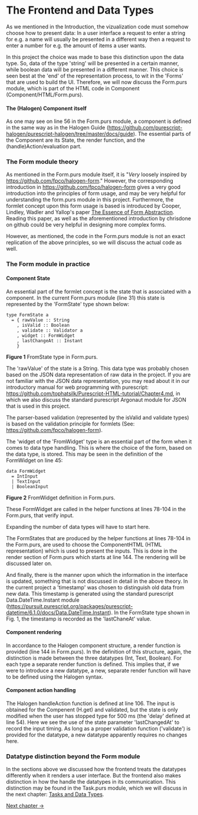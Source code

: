 # The Frontend and Data Types
As we mentioned in the Introduction, the vizualization code must somehow choose how to present data: In a user interface a request to enter a string for e.g. a name will usually be presented in a different way then a request to enter a number for e.g. the amount of items a user wants.

In this project the choice was made to base this distinction upon the data type. So, data of the type 'string' will be presented in a certain manner, while boolean data will be presented in a different manner. This choice is seen best at the 'end' of the representation process, to wit in the 'Forms' that are used to build the UI. Therefore, we will now discuss the Form.purs module, which is part of the HTML code in Component (Component/HTML/Form.purs).

#### The (Halogen) Component itself
As one may see on line 56 in the Form.purs module, a component is defined in the same way as in the Halogen Guide (https://github.com/purescript-halogen/purescript-halogen/tree/master/docs/guide).
The essential parts of the Component are its State, the render function, and the (handle)Action/evaluation part.

### The Form module theory
As mentioned in the Form.purs module itself, it is "*Very* loosely inspired by
https://github.com/fpco/halogen-form." However, the corresponding introduction in https://github.com/fpco/halogen-form gives a very good introduction into the principles of form usage, and may be very helpful for understanding the form.purs module in this project. Furthermore, the formlet concept upon this form usage is based is introduced by Cooper, Lindley, Wadler and Yallop's paper [The Essence of Form Abstraction](http://homepages.inf.ed.ac.uk/slindley/papers/formlets-essence.pdf). Reading this paper, as well as the aforementioned introduction by chrisdone on github could be very helpful in designing more complex forms. 

However, as mentioned, the code in the Form.purs module is not an exact replication of the above principles, so we will discuss the actual code as well.


### The Form module in practice
#### Component State
An essential part of the formlet concept is the state that is associated with a component. In the current Form.purs module (line 31) this state is represented by the 'FormState' type shown below:

```
type FormState a
  = { rawValue :: String
    , isValid :: Boolean
    , validate :: Validator a
    , widget :: FormWidget
    , lastChangeAt :: Instant
    }
```
**Figure 1**  FromState type in Form.purs.

The 'rawValue' of the state is a String. This data type was probably chosen based on the JSON data representation of raw data in the project. If you are not familiar with the JSON data representation, you may read about it in our introductory manual for web programming with purescript: https://github.com/tophatsilk/Purescript-HTML-tutorial/Chapter4.md, in which we also discuss the standard purescript Argonaut module for JSON that is used in this project.

The parser-based validation (represented by the isValid and validate types) is based on the validation principle for formlets (See: https://github.com/fpco/halogen-form).

The 'widget of the 'FromWidget' type is an essential part of the form when it comes to data type handling. This is where the choice of the form, based on the data type, is stored. This may be seen in the definition of the FormWidget on line 45:
```
data FormWidget
  = IntInput
  | TextInput
  | BooleanInput
```
**Figure 2**  FromWidget definition in Form.purs.

These FormWidget are called in the helper functions at lines 78-104 in the Form.purs, that verify input.

Expanding the number of data types will have to start here.

The FormStates that are produced by the helper functions at lines 78-104 in the Form.purs, are used to choose the ComponentHTML (HTML representation) which is used to present the inputs. This is done in the render section of Form.purs which starts at line 144. The rendering will be discussed later on.


And finally, there is the manner upon which the information in the interface is updated, something that is not discussed in detail in the above theory. In the current project a 'timestamp' was chosen to distinguish old data from new data. This timestamp is generated using the standard purescript Data.DateTime.Instant module (https://pursuit.purescript.org/packages/purescript-datetime/6.1.0/docs/Data.DateTime.Instant). In the FormState type shown in Fig. 1, the timestamp is recorded as the 'lastChaneAt' value.

#### Component rendering
In accordance to the Halogen component structure, a render function is provided (line 144 in Form.purs). In the definition of this structure, again, the distinction is made between the three datatypes (Int, Text, Boolean). For each type a separate render function is defined. This implies that, if we were to introduce a new datatype, a new, separate render function will have to be defined using the Halogen syntax.

#### Component action handling
The Halogen handleAction function is defined at line 106. The input is obtained for the Compenent (H.get) and validated, but the state is only modified when the user has stopped type for 500 ms (the 'delay' defined at line 54). Here we see the use of the state parameter 'lastChangedAt' to record the input timing.
As long as a proper validation function ('validate') is provided for the datatype, a new datatype apparently requires no changes here.


### Datatype distinction beyond the Form module
In the sections above we discussed how the frontend treats the datatypes differently when it renders a user interface. But the frontend also makes distinction in how the handle the datatypes in its communication. This distinction may be found in the Task.purs module, which we will discuss in the next chapter: [Tasks and Data Types](./Tasks.md).

[Next chapter ->](./Tasks.md)
